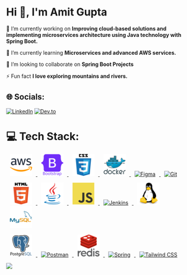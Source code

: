 <h1 align="left">Hi 👋, I'm Amit Gupta</h1>

 🔭 I’m currently working on **Improving cloud-based solutions and implementing microservices architecture using Java technology with Spring Boot.**

 🌱 I’m currently learning **Microservices and advanced AWS services.**

 👯 I’m looking to collaborate on **Spring Boot Projects**

 ⚡ Fun fact **I love exploring mountains and rivers.**
 

## 🌐 Socials:
[![LinkedIn](https://img.shields.io/badge/LinkedIn-%230077B5.svg?logo=linkedin&logoColor=white)](https://linkedin.com/in/amitguptaa09/) [![Dev.to](https://img.shields.io/badge/-Dev.to-FE7A16?logo=dev.to&logoColor=white)](https://dev.to/amit09)

# 💻 Tech Stack:

<p align="left">
    <a href="https://aws.amazon.com" target="_blank" rel="noopener noreferrer">
        <img src="https://raw.githubusercontent.com/devicons/devicon/master/icons/amazonwebservices/amazonwebservices-original-wordmark.svg" alt="AWS" width="60" style="margin: 0 10px;">
    </a>
    <a href="https://getbootstrap.com" target="_blank" rel="noopener noreferrer">
        <img src="https://raw.githubusercontent.com/devicons/devicon/master/icons/bootstrap/bootstrap-plain-wordmark.svg" alt="Bootstrap" width="60" style="margin: 0 10px;">
    </a>
    <a href="https://www.w3schools.com/css/" target="_blank" rel="noopener noreferrer">
        <img src="https://raw.githubusercontent.com/devicons/devicon/master/icons/css3/css3-original-wordmark.svg" alt="CSS3" width="60" style="margin: 0 10px;">
    </a>
    <a href="https://www.docker.com/" target="_blank" rel="noopener noreferrer">
        <img src="https://raw.githubusercontent.com/devicons/devicon/master/icons/docker/docker-original-wordmark.svg" alt="Docker" width="60" style="margin: 0 10px;">
    </a>
    <a href="https://www.figma.com/" target="_blank" rel="noopener noreferrer">
        <img src="https://www.vectorlogo.zone/logos/figma/figma-icon.svg" alt="Figma" width="60" style="margin: 0 10px;">
    </a>
    <a href="https://git-scm.com/" target="_blank" rel="noopener noreferrer">
        <img src="https://www.vectorlogo.zone/logos/git-scm/git-scm-icon.svg" alt="Git" width="60" style="margin: 0 10px;">
    </a>
</p>

<p align="left">
    <a href="https://www.w3.org/html/" target="_blank" rel="noopener noreferrer">
        <img src="https://raw.githubusercontent.com/devicons/devicon/master/icons/html5/html5-original-wordmark.svg" alt="HTML5" width="60" style="margin: 0 10px;">
    </a>
    <a href="https://www.java.com" target="_blank" rel="noopener noreferrer">
        <img src="https://raw.githubusercontent.com/devicons/devicon/master/icons/java/java-original.svg" alt="Java" width="60" style="margin: 0 10px;">
    </a>
    <a href="https://developer.mozilla.org/en-US/docs/Web/JavaScript" target="_blank" rel="noopener noreferrer">
        <img src="https://raw.githubusercontent.com/devicons/devicon/master/icons/javascript/javascript-original.svg" alt="JavaScript" width="60" style="margin: 0 10px;">
    </a>
    <a href="https://www.jenkins.io" target="_blank" rel="noopener noreferrer">
        <img src="https://www.vectorlogo.zone/logos/jenkins/jenkins-icon.svg" alt="Jenkins" width="60" style="margin: 0 10px;">
    </a>
    <a href="https://www.linux.org/" target="_blank" rel="noopener noreferrer">
        <img src="https://raw.githubusercontent.com/devicons/devicon/master/icons/linux/linux-original.svg" alt="Linux" width="60" style="margin: 0 10px;">
    </a>
    <a href="https://www.mysql.com/" target="_blank" rel="noopener noreferrer">
        <img src="https://raw.githubusercontent.com/devicons/devicon/master/icons/mysql/mysql-original-wordmark.svg" alt="MySQL" width="60" style="margin: 0 10px;">
    </a>
</p>

<p align="left">
    <a href="https://www.postgresql.org" target="_blank" rel="noopener noreferrer">
        <img src="https://raw.githubusercontent.com/devicons/devicon/master/icons/postgresql/postgresql-original-wordmark.svg" alt="PostgreSQL" width="60" style="margin: 0 10px;">
    </a>
    <a href="https://postman.com" target="_blank" rel="noopener noreferrer">
        <img src="https://www.vectorlogo.zone/logos/getpostman/getpostman-icon.svg" alt="Postman" width="60" style="margin: 0 10px;">
    </a>
    <a href="https://redis.io" target="_blank" rel="noopener noreferrer">
        <img src="https://raw.githubusercontent.com/devicons/devicon/master/icons/redis/redis-original-wordmark.svg" alt="Redis" width="60" style="margin: 0 10px;">
    </a>
    <a href="https://spring.io/" target="_blank" rel="noopener noreferrer">
        <img src="https://www.vectorlogo.zone/logos/springio/springio-icon.svg" alt="Spring" width="60" style="margin: 0 10px;">
    </a>
    <a href="https://tailwindcss.com/" target="_blank" rel="noopener noreferrer">
        <img src="https://www.vectorlogo.zone/logos/tailwindcss/tailwindcss-icon.svg" alt="Tailwind CSS" width="60" style="margin: 0 10px;">
    </a>
</p>




[![](https://visitcount.itsvg.in/api?id=Amit&label=Profile%20Views&color=12&pretty=false)](https://visitcount.itsvg.in)

